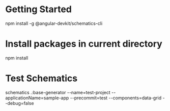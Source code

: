 # Getting Started

npm install -g @angular-devkit/schematics-cli

# Install packages in current directory
npm install

# Test Schematics
schematics .:base-generator --name=test-project --applicationName=sample-app --precommit=test --components=data-grid --debug=false

